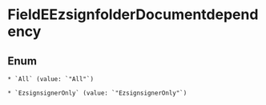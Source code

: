 
# FieldEEzsignfolderDocumentdependency

## Enum


    * `All` (value: `"All"`)

    * `EzsignsignerOnly` (value: `"EzsignsignerOnly"`)



